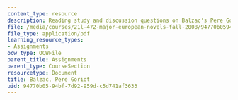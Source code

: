 ```yaml
---
content_type: resource
description: Reading study and discussion questions on Balzac's Pere Goriot.
file: /media/courses/21l-472-major-european-novels-fall-2008/94770b0594bf7d92959dc5d741af3633_balzac.pdf
file_type: application/pdf
learning_resource_types:
- Assignments
ocw_type: OCWFile
parent_title: Assignments
parent_type: CourseSection
resourcetype: Document
title: Balzac, Pere Goriot
uid: 94770b05-94bf-7d92-959d-c5d741af3633
---
```

